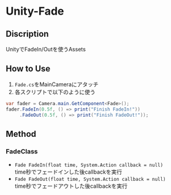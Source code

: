 # Unity-Fade

## Discription
UnityでFadeIn/Outを使うAssets

## How to Use

1. `Fade.cs`をMainCameraにアタッチ  
1. 各スクリプトで以下のように使う
```cs
var fader = Camera.main.GetComponent<Fade>();
fader.FadeIn(0.5f, () => print("Finish FadeIn!"))
     .FadeOut(0.5f, () => print("Finish FadeOut!"));
```

## Method

### FadeClass
- `Fade FadeIn(float time, System.Action callback = null)`  
     time秒でフェードインした後callbackを実行
- `Fade FadeOut(float time, System.Action callback = null)`  
     time秒でフェードアウトした後callbackを実行
